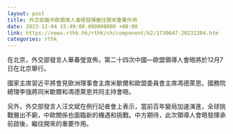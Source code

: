 ```yaml
---
layout: post
title: 外交部冀中歐領導人會晤發揮繼往開來重要作用
date: 2023-12-04 15:49:08.000000000 +08:00
link: https://news.rthk.hk/rthk/ch/component/k2/1730647-20231204.htm
categories: rthk
---
```


在北京，外交部發言人華春瑩宣佈，第二十四次中國—歐盟領導人會晤將於12月7日在北京舉行。

國家主席習近平將會見歐洲理事會主席米歇爾和歐盟委員會主席馮德萊恩。國務院總理李強將同米歇爾和馮德萊恩共同主持會晤。

另外，外交部發言人汪文斌在例行記者會上表示，當前百年變局加速演進，全球挑戰層出不窮，中歐關係也面臨新的機遇和挑戰。中方期待，此次領導人會晤發揮承前啟後，繼往開來的重要作用。
